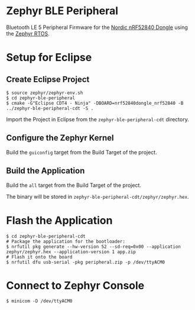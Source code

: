 # Zephyr BLE Peripheral

Bluetooth LE 5 Peripheral Firmware for the [Nordic nRF52840 Dongle](https://docs.zephyrproject.org/latest/boards/arm/nrf52840dongle_nrf52840/doc/index.html)
using the [Zephyr RTOS](https://zephyrproject.org).

# Setup for Eclipse

## Create Eclipse Project

```
$ source zephyr/zephyr-env.sh
$ cd zephyr-ble-peripheral
$ cmake -G"Eclipse CDT4 - Ninja" -DBOARD=nrf52840dongle_nrf52840 -B ../zephyr-ble-peripheral-cdt -S .
```

Import the Project in Eclipse from the `zephyr-ble-peripheral-cdt` directory.

## Configure the Zephyr Kernel

Build the `guiconfig` target from the Build Target of the project.

## Build the Application

Build the `all` target from the Build Target of the project.

The binary will be stored in `zephyr-ble-peripheral-cdt/zephyr/zephyr.hex`.

# Flash the Application
```
$ cd zephyr-ble-peripheral-cdt
# Package the application for the bootloader:
$ nrfutil pkg generate --hw-version 52 --sd-req=0x00 --application zephyr/zephyr.hex --application-version 1 app.zip
# Flash it onto the board
$ nrfutil dfu usb-serial -pkg peripheral.zip -p /dev/ttyACM0
```

# Connect to Zephyr Console

```
$ minicom -D /dev/ttyACM0
```
